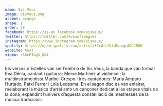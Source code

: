 ```yaml
---
name: Sis Veus
image: SisVeus.png
accent: orange
shape: 1
order: 38
facebook: https://es-es.facebook.com/sisveus/
twitter: https://twitter.com/6veus?lang=es
instagram: https://www.instagram.com/sisveus/
spotify: https://open.spotify.com/artist/3CcArLQLL4VoegrACeCRGW
website: test
video: r86cPTagS_8&t
---
```


Els versos d’Estellés van ser l’embrió de Sis Veus, la banda que van formar Eva Dénia, cantant i guitarra; Merxe Martínez al violoncel; la multiinstrumentista Maribel Crespo i tres cantadores: Maria Amparo Hurtado, Patxi Ferrer i Lola Ledesma. En el segon disc es van enlairar, reelaborant la música d’arrel amb un cançoner dedicat a les etapes vitals de la dona, expandint l’univers d’aquesta constel·lació de mestresses de la música tradicional.
